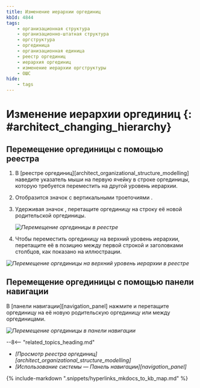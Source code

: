 ```yaml
---
title: Изменение иерархии оргединиц
kbId: 4844
tags:
    - организационная структура
    - организационно-штатная структура
    - оргструктура
    - оргединица
    - организационная единица
    - реестр оргединиц
    - иерархия оргединиц
    - изменение иерархии оргструктуры
    - ОШС
hide:
    - tags
---
```


# Изменение иерархии оргединиц {: #architect_changing_hierarchy}

## Перемещение оргединицы с помощью реестра

1. В [реестре оргединиц][architect_organizational_structure_modelling] наведите указатель мыши на первую ячейку в строке оргединицы, которую требуется переместить на другой уровень иерархии.
2. Отобразится значок с вертикальными троеточиями <i class="fa-light fa-grip-dots-vertical"></i>.
3. Удерживая значок <i class="fa-light fa-grip-dots-vertical"></i>, перетащите оргединицу на строку её новой родительской оргединицы.

    *![Перемещение оргединицы в реестре](organizational_structure_modeling_moving_unit_in_registry.png)*

4. Чтобы переместить оргединицу на верхний уровень иерархии, перетащите её в позицию между первой строкой и заголовками столбцов, как показано на иллюстрации.

*![Перемещение оргединицы на верхний уровень иерархии в реестре](organizational_structure_modeling_moving_unit_in_registry_top_level.png)*

## Перемещение оргединицы с помощью панели навигации

В [панели навигации][navigation_panel] нажмите и перетащите оргединицу на её новую родительскую оргединицу или между оргединицами.

*![Перемещение оргединицы в панели навигации](organizational_structure_modeling_moving_unit_in_navigation.png)*

<div class="relatedTopics" markdown="block">

--8<-- "related_topics_heading.md"

- _[Просмотр реестра оргединиц][architect_organizational_structure_modelling]_
- _[Использование системы — Панель навигации][navigation_panel]_

</div>

{% include-markdown ".snippets/hyperlinks_mkdocs_to_kb_map.md" %}
